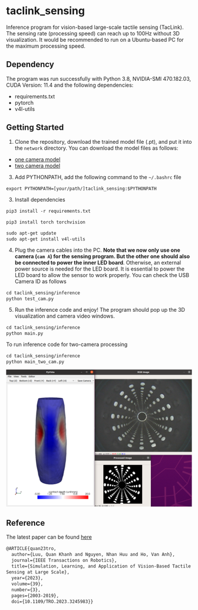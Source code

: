 # taclink_sensing
Inference program for vision-based large-scale tactile sensing (TacLink). The sensing rate (processing speed) can reach up to 100Hz without 3D visualization. It would be recommended to run on a Ubuntu-based PC for the maximum processing speed. 

## Dependency
The program was run successfully with Python 3.8, NVIDIA-SMI 470.182.03, CUDA Version: 11.4 and the following dependencies:
- requirements.txt
- pytorch
- v4l-utils

## Getting Started
1. Clone the repository, download the trained model file (.pt), and put it into the `network` directory.
You can download the model files as follows:
- [one camera model](https://drive.google.com/file/d/1iZBT_pqcG2R2QJSgO0L0dhWyMvGUcvT5/view?usp=sharing)
- [two camera model](https://drive.google.com/file/d/1eVDyAHNWi86xuZla0rGkUjiWy3ZSwymX/view?usp=drive_link)
3. Add PYTHONPATH, add the following command to the `~/.bashrc` file
```
export PYTHONPATH=[your/path/]taclink_sensing:$PYTHONPATH
```

3. Install dependencies
```
pip3 install -r requirements.txt
```
```
pip3 install torch torchvision
```
```
sudo apt-get update
sudo apt-get install v4l-utils
```

4. Plug the camera cables into the PC. **Note that we now only use one camera (`cam A`) for the sensing program. But the other one should also be connected to power the inner LED board**. Otherwise, an external power source is needed for the LED board. It is essential to power the LED board to allow the sensor to work properly. You can check the USB Camera ID as follows
```
cd taclink_sensing/inference
python test_cam.py
```

5. Run the inference code and enjoy! The program should pop up the 3D visualization and camera video windows.
```
cd taclink_sensing/inference
python main.py
```

To run inference code for two-camera processing
```
cd taclink_sensing/inference
python main_two_cam.py
```

![You should see these windows](img/demo.png)

## Reference
The latest paper can be found [here](https://ieeexplore.ieee.org/stamp/stamp.jsp?tp=&arnumber=10054516)
```
@ARTICLE{quan23tro,
  author={Luu, Quan Khanh and Nguyen, Nhan Huu and Ho, Van Anh},
  journal={IEEE Transactions on Robotics}, 
  title={Simulation, Learning, and Application of Vision-Based Tactile Sensing at Large Scale}, 
  year={2023},
  volume={39},
  number={3},
  pages={2003-2019},
  doi={10.1109/TRO.2023.3245983}}
```

